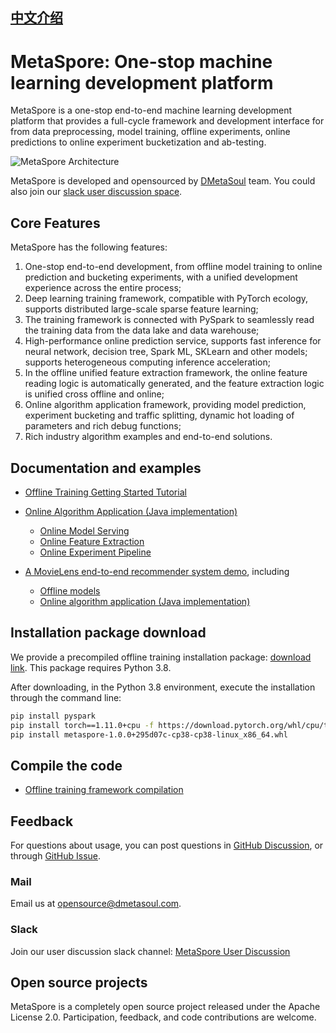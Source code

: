 ## [中文介绍](README-CN.md)

# MetaSpore: One-stop machine learning development platform

MetaSpore is a one-stop end-to-end machine learning development platform that provides a full-cycle framework and development interface for from data preprocessing, model training, offline experiments, online predictions to online experiment bucketization and ab-testing.

![MetaSpore Architecture](docs/images/MetaSpore-arch-en.jpg)

MetaSpore is developed and opensourced by [DMetaSoul](https://github.com/meta-soul?type=source) team. You could also join our [slack user discussion space](https://join.slack.com/t/dmetasoul-user/shared_invite/zt-1681xagg3-4YouyW0Y4wfhPnvji~OwFg).


## Core Features
MetaSpore has the following features:

1. One-stop end-to-end development, from offline model training to online prediction and bucketing experiments, with a unified development experience across the entire process;
2. Deep learning training framework, compatible with PyTorch ecology, supports distributed large-scale sparse feature learning;
2. The training framework is connected with PySpark to seamlessly read the training data from the data lake and data warehouse;
3. High-performance online prediction service, supports fast inference for neural network, decision tree, Spark ML, SKLearn and other models; supports heterogeneous computing inference acceleration;
4. In the offline unified feature extraction framework, the online feature reading logic is automatically generated, and the feature extraction logic is unified cross offline and online;
5. Online algorithm application framework, providing model prediction, experiment bucketing and traffic splitting, dynamic hot loading of parameters and rich debug functions;
6. Rich industry algorithm examples and end-to-end solutions.

## Documentation and examples

* [Offline Training Getting Started Tutorial](tutorials/metaspore-getting-started.ipynb)

* [Online Algorithm Application (Java implementation)](java/online-serving/README.md)

    * [Online Model Serving](java/online-serving/serving/README.md)
    * [Online Feature Extraction](java/online-serving/feature-extract/README.md)
    * [Online Experiment Pipeline](java/online-serving/experiment-pipeline/README.md)

* [A MovieLens end-to-end recommender system demo](demo/movielens), including
    * [Offline models](demo/movielens/offline)
    * [Online algorithm application (Java implementation)](demo/movielens/online)

## Installation package download
We provide a precompiled offline training installation package: [download link](https://ks3-sgp.ksyuncs.com/dmetasoul-release-sg/releases/metaspore/metaspore-1.0.0%2B295d07c-cp38-cp38-linux_x86_64.whl). This package requires Python 3.8.

After downloading, in the Python 3.8 environment, execute the installation through the command line:
```bash
pip install pyspark
pip install torch==1.11.0+cpu -f https://download.pytorch.org/whl/cpu/torch_stable.html
pip install metaspore-1.0.0+295d07c-cp38-cp38-linux_x86_64.whl
```

## Compile the code

* [Offline training framework compilation](docs/build-offline.md)

## Feedback

For questions about usage, you can post questions in [GitHub Discussion](https://github.com/meta-soul/MetaSpore/discussions), or through [GitHub Issue](https://github.com/meta-soul/MetaSpore/issues).

### Mail
Email us at [opensource@dmetasoul.com](mailto:opensource@dmetasoul.com).

### Slack
Join our user discussion slack channel: [MetaSpore User Discussion](https://join.slack.com/t/dmetasoul-user/shared_invite/zt-1681xagg3-4YouyW0Y4wfhPnvji~OwFg)

## Open source projects
MetaSpore is a completely open source project released under the Apache License 2.0. Participation, feedback, and code contributions are welcome.